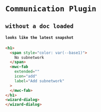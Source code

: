 # `Communication Plugin`

## `without a doc loaded`

####   `looks like the latest snapshot`

```html
<h1>
  <span style="color: var(--base1)">
    No subnetwork
  </span>
  <mwc-fab
    extended=""
    icon="add"
    label="Add subnetwork"
  >
  </mwc-fab>
</h1>
<wizard-dialog>
</wizard-dialog>

```


